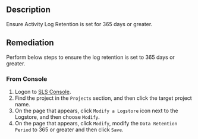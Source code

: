 ## Description

Ensure Activity Log Retention is set for 365 days or greater.

## Remediation

Perform below steps to ensure the log retention is set to 365 days or greater.

### From Console

1. Logon to [SLS Console](https://sls.console.aliyun.com/).
2. Find the project in the `Projects` section, and then click the target project name.
3. On the page that appears, click `Modify a Logstore` icon next to the Logstore, and
then choose `Modify`.
4. On the page that appears, click `Modify`, modify the `Data Retention Period` to 365 or greater and then click `Save`.
